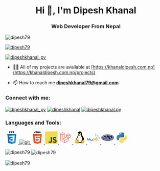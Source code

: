 <h1 align="center">Hi 👋, I'm Dipesh Khanal</h1>
<h3 align="center">Web Developer From Nepal</h3>

<p align="left"> <img src="https://komarev.com/ghpvc/?username=dipesh79&label=Profile%20views&color=0e75b6&style=flat" alt="dipesh79" /> </p>

<p align="left"> <a href="https://github.com/ryo-ma/github-profile-trophy"><img src="https://github-profile-trophy.vercel.app/?username=dipesh79" alt="dipesh79" /></a> </p>

<p align="left"> <a href="https://twitter.com/dipeshkhanal_py" target="blank"><img src="https://img.shields.io/twitter/follow/dipeshkhanal_py?logo=twitter&style=for-the-badge" alt="dipeshkhanal_py" /></a> </p>

- 👨‍💻 All of my projects are available at [https://khanaldipesh.com.np](https://khanaldipesh.com.np/projects)

- 📫 How to reach me **dipeshkhanal79@gmail.com**

<h3 align="left">Connect with me:</h3>
<p align="left">
<a href="https://twitter.com/dipeshkhanal_py" target="blank"><img align="center" src="https://raw.githubusercontent.com/rahuldkjain/github-profile-readme-generator/master/src/images/icons/Social/twitter.svg" alt="dipeshkhanal_py" height="30" width="40" /></a>
<a href="https://linkedin.com/in/dipeshkhanal" target="blank"><img align="center" src="https://raw.githubusercontent.com/rahuldkjain/github-profile-readme-generator/master/src/images/icons/Social/linked-in-alt.svg" alt="dipeshkhanal" height="30" width="40" /></a>
<a href="https://instagram.com/dipeshkhanal.py" target="blank"><img align="center" src="https://raw.githubusercontent.com/rahuldkjain/github-profile-readme-generator/master/src/images/icons/Social/instagram.svg" alt="dipeshkhanal.py" height="30" width="40" /></a>
</p>

<h3 align="left">Languages and Tools:</h3>
<p align="left"> <a href="https://www.w3schools.com/css/" target="_blank" rel="noreferrer"> <img src="https://raw.githubusercontent.com/devicons/devicon/master/icons/css3/css3-original-wordmark.svg" alt="css3" width="40" height="40"/> </a> <a href="https://git-scm.com/" target="_blank" rel="noreferrer"> <img src="https://www.vectorlogo.zone/logos/git-scm/git-scm-icon.svg" alt="git" width="40" height="40"/> </a> <a href="https://www.w3.org/html/" target="_blank" rel="noreferrer"> <img src="https://raw.githubusercontent.com/devicons/devicon/master/icons/html5/html5-original-wordmark.svg" alt="html5" width="40" height="40"/> </a> <a href="https://developer.mozilla.org/en-US/docs/Web/JavaScript" target="_blank" rel="noreferrer"> <img src="https://raw.githubusercontent.com/devicons/devicon/master/icons/javascript/javascript-original.svg" alt="javascript" width="40" height="40"/> </a> <a href="https://laravel.com/" target="_blank" rel="noreferrer"> <img src="https://raw.githubusercontent.com/laravel/art/refs/heads/master/laravel-logo.svg" alt="laravel" width="40" height="40"/> </a> <a href="https://www.linux.org/" target="_blank" rel="noreferrer"> <img src="https://raw.githubusercontent.com/devicons/devicon/master/icons/linux/linux-original.svg" alt="linux" width="40" height="40"/> </a> <a href="https://www.mysql.com/" target="_blank" rel="noreferrer"> <img src="https://raw.githubusercontent.com/devicons/devicon/master/icons/mysql/mysql-original-wordmark.svg" alt="mysql" width="40" height="40"/> </a> <a href="https://www.php.net" target="_blank" rel="noreferrer"> <img src="https://raw.githubusercontent.com/devicons/devicon/master/icons/php/php-original.svg" alt="php" width="40" height="40"/> </a> <a href="https://www.python.org" target="_blank" rel="noreferrer"> <img src="https://raw.githubusercontent.com/devicons/devicon/master/icons/python/python-original.svg" alt="python" width="40" height="40"/> </a> </p>

<p><img align="left" src="https://github-readme-stats.vercel.app/api/top-langs?username=dipesh79&show_icons=true&locale=en&layout=compact" alt="dipesh79" /></p>

<p>&nbsp;<img align="center" src="https://github-readme-stats.vercel.app/api?username=dipesh79&show_icons=true&locale=en" alt="dipesh79" /></p>

<p><img align="center" src="https://github-readme-streak-stats.herokuapp.com/?user=dipesh79&" alt="dipesh79" /></p>
